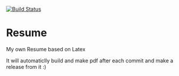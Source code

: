 [![Build Status](https://travis-ci.com/ParhamNikdouz/Resume.svg?branch=master)](https://travis-ci.com/ParhamNikdouz/Resume)

# Resume
My own Resume based on Latex

It will automaticlly build and make pdf after each commit and make a release from it :)
